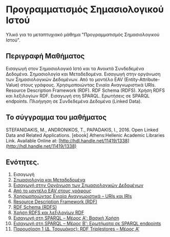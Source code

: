 # Προγραμματισμός Σημασιολογικού Ιστού

Υλικό για το μεταπτυχιακό μάθημα "Προγραμματισμός Σημασιολογικού Ιστού".

## Περιγραφή Μαθήματος

Εισαγωγή στον Σημασιολογικό Ιστό και τα Ανοικτά Συνδεδεμένα Δεδομένα. Σημασιολογία και Μεταδεδομένα. Εισαγωγή στην οργάνωση των Σημασιολογικών Δεδομένων. Από το μοντέλο EAV (Entity-Attribute-Value) στους γράφους. Χρησιμοποιώντας Ενιαία Αναγνωριστικά URIs. Resource Description Framework (RDF). RDF Schema (RDFS). Χρήση RDFS και λεξιλογίων RDF. Εισαγωγή στη SPARQL. Ερωτήσεις σε SPARQL endpoints. Πλοήγηση σε Συνδεδεμένα Δεδομένα (Linked Data). 

## Το σύγγραμμα του μαθήματος

STEFANIDAKIS, M., ANDRONIKOS, T., PAPADAKIS, I., 2016. Open Linked Data and Related Applications. \[ebook\] Athens:Hellenic Academic Libraries Link. Available Online at: [http://hdl.handle.net/11419/1338](http://hdl.handle.net/11419/1338)

## Ενότητες.

1. Εισαγωγή
2. [Σημασιολογία και Μεταδεδομένα](https://github.com/mixstef/pms-swp-2016/tree/master/unit1)
3. [Εισαγωγή στην Οργάνωση των Σημασιολογικών Δεδομένων](https://github.com/mixstef/pms-swp-2016/tree/master/unit2)
4. [Από το μοντέλο EAV στους γράφους](https://github.com/mixstef/pms-swp-2016/tree/master/unit3)
5. [Χρησιμοποιώντας Ενιαία Αναγνωριστικά – URIs και IRIs](https://github.com/mixstef/pms-swp-2016/tree/master/unit4)
6. [Resource Description Framework (RDF)](https://github.com/mixstef/pms-swp-2016/tree/master/unit5)
7. [RDF Schema (RDFS)](https://github.com/mixstef/pms-swp-2016/tree/master/unit6)
8. [Χρήση RDFS και λεξιλογίων RDF](https://github.com/mixstef/pms-swp-2016/tree/master/unit7)
9. [Εισαγωγή στη SPARQL – Μέρος Α': Βασική Χρήση](https://github.com/mixstef/pms-swp-2016/tree/master/unit8)
10. [Εισαγωγή στη SPARQL – Μέρος Β': Ερωτήματα σε SPARQL endpoints](https://github.com/mixstef/pms-swp-2016/tree/master/unit9)
11. [Παρουσίαση 1 (Δ. Τσουμάκος): RDF Triplestores – Μέρος Α'](https://github.com/mixstef/pms-swp-2016/tree/master/presentation1)

